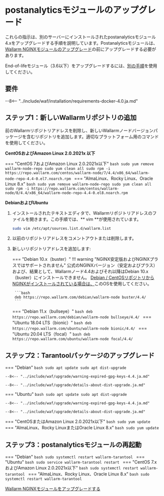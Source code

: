 [docs-module-update]:   nginx-modules.md
[img-wl-console-users]:             ../images/check-users.png 
[img-create-wallarm-node]:      ../images/user-guides/nodes/create-cloud-node.png

#   postanalyticsモジュールのアップグレード

これらの指示は、別のサーバーにインストールされたpostanalyticsモジュール4.xをアップグレードする手順を説明しています。Postanalyticsモジュールは、[Wallarm NGINXモジュールのアップグレード][docs-module-update]の前にアップグレードする必要があります。

End-of-lifeモジュール（3.6以下）をアップグレードするには、[別の手順](older-versions/separate-postanalytics.md)を使用してください。

## 要件

--8<-- "../include/waf/installation/requirements-docker-4.0.ja.md"

## ステップ1：新しいWallarmリポジトリの追加

前のWallarmリポジトリアドレスを削除し、新しいWallarmノードバージョンパッケージを含むリポジトリを追加します。適切なプラットフォーム用のコマンドを使用してください。

**CentOSおよびAmazon Linux 2.0.2021x 以下**

=== "CentOS 7およびAmazon Linux 2.0.2021x以下"
    ```bash
    sudo yum remove wallarm-node-repo
    sudo yum clean all
    sudo rpm -i https://repo.wallarm.com/centos/wallarm-node/7/4.4/x86_64/wallarm-node-repo-4.4-0.el7.noarch.rpm
    ```
=== "AlmaLinux、Rocky Linux、Oracle Linux 8.x"
    ```bash
    sudo yum remove wallarm-node-repo
    sudo yum clean all
    sudo rpm -i https://repo.wallarm.com/centos/wallarm-node/8/4.4/x86_64/wallarm-node-repo-4.4-0.el8.noarch.rpm
    ```

**DebianおよびUbuntu**

1. インストールされたテキストエディタで、Wallarmリポジトリアドレスのファイルを開きます。この手順では、** vim **が使用されています。

    ```bash
    sudo vim /etc/apt/sources.list.d/wallarm.list
    ```
2. 以前のリポジトリアドレスをコメントアウトまたは削除します。
3. 新しいリポジトリアドレスを追加します:

    === "Debian 10.x（buster）"
        !!! warning "NGINX安定版およびNGINXプラスではサポートされません"
            公式のNGINXバージョン（安定およびプラス）および、結果として、Wallarmノード4.4およびそれ以降はDebian 10.x（buster）にインストールできません。 [Debian / CentOSリポジトリからNGINXがインストールされている場合は、](../installation/nginx/dynamic-module-from-distr.md)このOSを使用してください。

        ```bash
        deb https://repo.wallarm.com/debian/wallarm-node buster/4.4/
        ```
    === "Debian 11.x（bullseye）"
        ```bash
        deb https://repo.wallarm.com/debian/wallarm-node bullseye/4.4/
        ```
    === "Ubuntu 18.04 LTS（bionic）"
        ```bash
        deb https://repo.wallarm.com/ubuntu/wallarm-node bionic/4.4/
        ```
    === "Ubuntu 20.04 LTS（focal）"
        ```bash
        deb https://repo.wallarm.com/ubuntu/wallarm-node focal/4.4/
        ```

## ステップ2：Tarantoolパッケージのアップグレード

=== "Debian"
    ```bash
    sudo apt update
    sudo apt dist-upgrade
    ```

    --8<-- "../include/waf/upgrade/warning-expired-gpg-keys-4.4.ja.md"

    --8<-- "../include/waf/upgrade/details-about-dist-upgrade.ja.md"
=== "Ubuntu"
    ```bash
    sudo apt update
    sudo apt dist-upgrade
    ```

    --8<-- "../include/waf/upgrade/warning-expired-gpg-keys-4.4.ja.md"

    --8<-- "../include/waf/upgrade/details-about-dist-upgrade.ja.md"
=== "CentOSまたはAmazon Linux 2.0.2021x以下"
    ```bash
    sudo yum update
    ```
=== "AlmaLinux、Rocky LinuxまたはOracle Linux 8.x"
    ```bash
    sudo yum update
    ```

## ステップ3：postanalyticsモジュールの再起動

=== "Debian"
    ```bash
    sudo systemctl restart wallarm-tarantool
    ```
=== "Ubuntu"
    ```bash
    sudo service wallarm-tarantool restart
    ```
=== "CentOS 7.xおよびAmazon Linux 2.0.2021x以下"
    ```bash
    sudo systemctl restart wallarm-tarantool
    ```
=== "AlmaLinux、Rocky Linux、Oracle Linux 8.x"
    ```bash
    sudo systemctl restart wallarm-tarantool
    ```

[Wallarm NGINXモジュールをアップグレードする][docs-module-update]